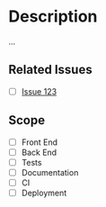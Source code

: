 # Description

...

## Related Issues

- [ ] [Issue 123](https://url.com)

## Scope

- [ ] Front End
- [ ] Back End
- [ ] Tests
- [ ] Documentation
- [ ] CI
- [ ] Deployment
